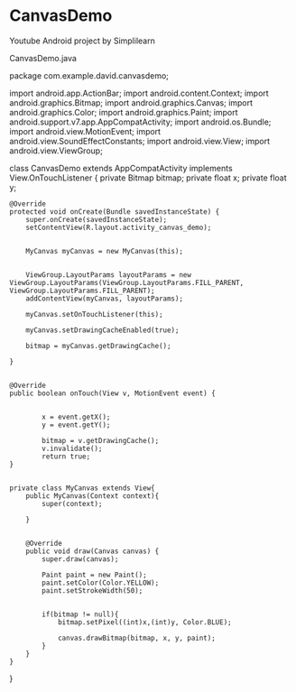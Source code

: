 # CanvasDemo
Youtube Android project by Simplilearn

CanvasDemo.java

package com.example.david.canvasdemo;

import android.app.ActionBar;
import android.content.Context;
import android.graphics.Bitmap;
import android.graphics.Canvas;
import android.graphics.Color;
import android.graphics.Paint;
import android.support.v7.app.AppCompatActivity;
import android.os.Bundle;
import android.view.MotionEvent;
import android.view.SoundEffectConstants;
import android.view.View;
import android.view.ViewGroup;





class CanvasDemo extends AppCompatActivity implements View.OnTouchListener {
    private Bitmap bitmap;
    private float x;
    private float y;

    @Override
    protected void onCreate(Bundle savedInstanceState) {
        super.onCreate(savedInstanceState);
        setContentView(R.layout.activity_canvas_demo);

       
        MyCanvas myCanvas = new MyCanvas(this);

     
        ViewGroup.LayoutParams layoutParams = new ViewGroup.LayoutParams(ViewGroup.LayoutParams.FILL_PARENT, ViewGroup.LayoutParams.FILL_PARENT);
        addContentView(myCanvas, layoutParams); 
   
        myCanvas.setOnTouchListener(this);
       
        myCanvas.setDrawingCacheEnabled(true);
      
        bitmap = myCanvas.getDrawingCache();

    }


    @Override
    public boolean onTouch(View v, MotionEvent event) {

      
            x = event.getX();   
            y = event.getY();

            bitmap = v.getDrawingCache();
            v.invalidate();
            return true;
    }

 
    private class MyCanvas extends View{
        public MyCanvas(Context context){   
            super(context);

        }

     
        @Override
        public void draw(Canvas canvas) {
            super.draw(canvas);

            Paint paint = new Paint();    
            paint.setColor(Color.YELLOW);
            paint.setStrokeWidth(50);

         
            if(bitmap != null){
                bitmap.setPixel((int)x,(int)y, Color.BLUE); 
             
                canvas.drawBitmap(bitmap, x, y, paint);
            }
        }
    }

}
